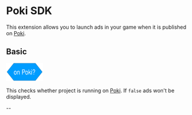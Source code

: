 # Poki SDK

This extension allows you to launch ads in your game when it is published on [Poki](https://poki.com/).

## Basic

<img src="/docs/PokiSDK/assets/images/onPokiBlock.svg" width="100" height="50">

This checks whether project is running on [Poki](https://poki.com/). If `false` ads won't be displayed.

--

